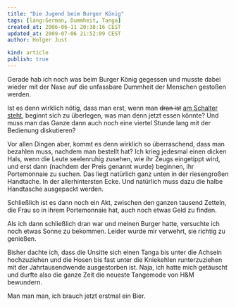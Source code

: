```yaml
---
title: "Die Jugend beim Burger König"
tags: [lang:German, Dummheit, Tanga]
created_at: 2006-06-11 20:38:16 CEST
updated_at: 2009-07-06 21:52:09 CEST
author: Holger Just

kind: article
publish: true
---
```


Gerade hab ich noch was beim Burger König gegessen und musste dabei wieder mit der Nase auf die unfassbare Dummheit der Menschen gestoßen werden.

Ist es denn wirklich nötig, dass man erst, wenn man <del>dran ist</del> <ins>am Schalter steht</ins>, beginnt sich zu überlegen, was man denn jetzt essen könnte? Und muss man das Ganze dann auch noch eine viertel Stunde lang mit der Bedienung diskutieren?

Vor allen Dingen aber, kommt es denn wirklich so überraschend, dass man bezahlen muss, nachdem man bestellt hat? Ich krieg jedesmal einen dicken Hals, wenn die Leute seelenruhig zusehen, wie ihr Zeugs eingetippt wird, und erst dann (nachdem der Preis genannt wurde) beginnen, ihr Portemonnaie zu suchen. Das liegt natürlich ganz unten in der riesengroßen Handtache. In der allerhintersten Ecke. Und natürlich muss dazu die halbe Handtasche ausgepackt werden.

Schließlich ist es dann noch ein Akt, zwischen den ganzen tausend Zetteln, die Frau so in ihrem Portemonnaie hat, auch noch etwas Geld zu finden.

Als ich dann schließlich dran war und meinen Burger hatte, versuchte ich noch etwas Sonne zu bekommen. Leider wurde mir verwehrt, sie richtig zu genießen.

Bisher dachte ich, dass die Unsitte sich einen Tanga bis unter die Achseln hochzuziehen und die Hosen bis fast unter die Kniekehlen runterzuziehen mit der Jahrtausendwende ausgestorben ist. Naja, ich hatte mich getäuscht und durfte also die ganze Zeit die neueste Tangemode von H&M bewundern.

Man man man, ich brauch jetzt erstmal ein Bier.